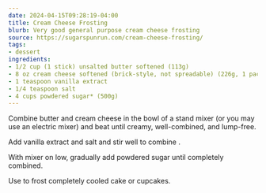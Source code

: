 ```yaml
---
date: 2024-04-15T09:28:19-04:00
title: Cream Cheese Frosting
blurb: Very good general purpose cream cheese frosting
source: https://sugarspunrun.com/cream-cheese-frosting/
tags:
- dessert
ingredients:
- 1/2 cup (1 stick) unsalted butter softened (113g)
- 8 oz cream cheese softened (brick-style, not spreadable) (226g, 1 package)
- 1 teaspoon vanilla extract
- 1/4 teaspoon salt
- 4 cups powdered sugar* (500g)
---
```


Combine butter and cream cheese in the bowl of a stand mixer (or you may use
an electric mixer) and beat until creamy, well-combined, and lump-free.

Add vanilla extract and salt and stir well to combine .

With mixer on low, gradually add powdered sugar until completely combined.

Use to frost completely cooled cake or cupcakes.


